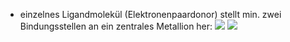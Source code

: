- einzelnes Ligandmolekül (Elektronenpaardonor) stellt min. zwei Bindungsstellen an ein zentrales Metallion her:
![](Pasted%20image%2020240416111012.png)
![](Pasted%20image%2020240416111019.png)
